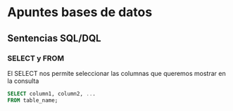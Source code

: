 # Apuntes bases de datos

## Sentencias SQL/DQL

### SELECT y FROM

El SELECT nos permite seleccionar las columnas que queremos mostrar en la consulta

```sql
SELECT column1, column2, ...
FROM table_name;
```